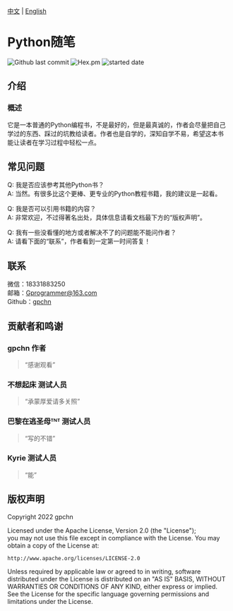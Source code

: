 [中文](https://github.com/gpchn/How-to-get-started-programming-python/blob/main/README_zh.md) | [English](https://github.com/gpchn/How-to-get-started-programming-python/blob/main/README.md)
# Python随笔

![Github last commit](https://img.shields.io/github/last-commit/gpchn/How-to-get-started-programming-python)
![Hex.pm](https://img.shields.io/hexpm/l/plug)
![started date](https://img.shields.io/badge/started%20date-2022%2007%2010-brightgreen)

## 介绍

### 概述
它是一本普通的Python编程书，不是最好的，但是最真诚的，作者会尽量把自己
学过的东西、踩过的坑教给读者。作者也是自学的，深知自学不易，希望这本书
能让读者在学习过程中轻松一点。

## 常见问题
Q: 我是否应该参考其他Python书？  
A: 当然。有很多比这个更棒、更专业的Python教程书籍，我的建议是一起看。
  
Q: 我是否可以引用书籍的内容？  
A: 非常欢迎，不过得著名出处，具体信息请看文档最下方的“版权声明”。
  
Q: 我有一些没看懂的地方或者解决不了的问题能不能问作者？  
A: 请看下面的“联系”，作者看到一定第一时间答复！

## 联系
微信：18331883250  
邮箱：Gprogrammer@163.com  
Github：[gpchn](https://github.com/gpchn/)

## 贡献者和鸣谢
### gpchn 作者
> “感谢观看”  

### 不想起床 测试人员
> “承蒙厚爱请多关照”  

### 巴黎在逃圣母ᵀᴺᵀ 测试人员
> “写的不错”  

### Kyrie 测试人员
> “能”

## 版权声明
Copyright 2022 gpchn  
  
Licensed under the Apache License, Version 2.0 (the "License");  
you may not use this file except in compliance with the License.
You may obtain a copy of the License at:  
  
    http://www.apache.org/licenses/LICENSE-2.0  
  
Unless required by applicable law or agreed to in writing, software
distributed under the License is distributed on an "AS IS" BASIS,
WITHOUT WARRANTIES OR CONDITIONS OF ANY KIND, either express or implied.
See the License for the specific language governing permissions and
limitations under the License.  
